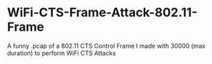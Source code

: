 # WiFi-CTS-Frame-Attack-802.11-Frame
A funny .pcap of a 802.11 CTS Control Frame I made with 30000 (max duration) to perform WiFi CTS Attacks
